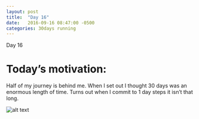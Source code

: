 ```yaml
---
layout: post
title:  "Day 16"
date:   2016-09-16 08:47:00 -0500
categories: 30days running
---
```

Day 16

# Today’s motivation:

Half of my journey is behind me. When I set out I thought 30 days was an enormous length of time. Turns out when I commit to 1 day steps it isn’t that long.

![alt text]({{site.baseurl}}/img/day16.jpg "Day 16 - Snapped a screenshot at 5km")